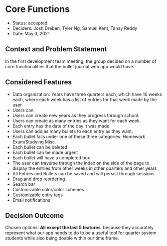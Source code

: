 # Core Functions

* Status: accepted
* Deciders: Josh Dreben,  Tyler Ng, Samuel Kent, Tanay Reddy
* Date: May 3, 2021

## Context and Problem Statement

In the first development team meeting, the group decided on a number of core functionalities that the bullet journal web app would have.

## Considered Features

* Data organization:
    Years have three quarters each, which have 10 weeks each, where each week has a list of entries for that week made by the user
* Users can
* Users can create new years as they progress through school.
* Users can create as many entries as they want for each week.
* Each entry has the date of the day it was made.
* Users can add as many bullets to each entry as they want.
* Each bullet falls under one of these three categories:
  Homework
  Exam/Studying
  Misc.
* Each bullet can be deleted
* Each bullet can be made urgent
* Each bullet will have a completed box
* The user can traverse through the index on the side of the page to display the entries from other weeks in other quarters and other years
* All Entries and Bullets can be saved and will persist through sessions
* Drag and drop reordering
* Search bar
* Customizable color/color schemes
* Customizable entry tags
* Email notifications

## Decision Outcome

Chosen options: **All except the last 5 features**, because they accurately represent what our app needs to do to be a useful tool for quarter system students while also being doable within our time frame.
